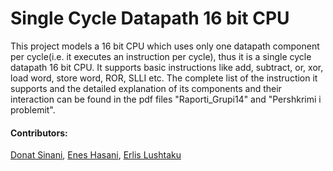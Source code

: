 # Single Cycle Datapath 16 bit CPU
This project models a 16 bit CPU which uses only one datapath component per cycle(i.e. it executes an instruction per cycle), thus it is a single cycle datapath 16 bit CPU. It supports basic instructions like add, subtract, or, xor, load word, store word, ROR, SLLI etc. The complete list of the instruction it supports and the detailed explanation of its components and their interaction can be found in the pdf files "Raporti_Grupi14" and "Pershkrimi i problemit". 
#### Contributors:
[Donat Sinani](https://github.com/donats1n), [Enes Hasani](https://github.com/eneshasani1), [Erlis Lushtaku](https://github.com/erlis-lushtaku)
